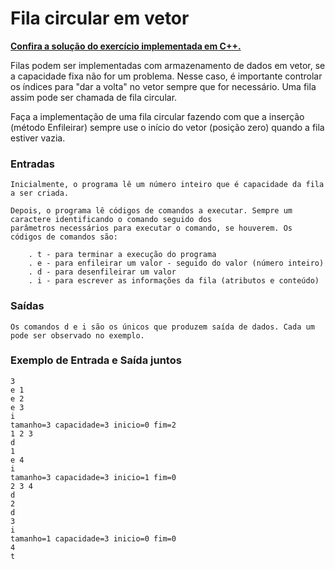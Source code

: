# Fila circular em vetor

**[Confira a solução do exercício implementada em C++.](02.cpp)**

Filas podem ser implementadas com armazenamento de dados em vetor, se a capacidade fixa não for um problema. Nesse caso, é importante controlar os índices para "dar a volta" no vetor sempre que for necessário. Uma fila assim pode ser chamada de fila circular.

Faça a implementação de uma fila circular fazendo com que a inserção (método Enfileirar) sempre use o início do vetor (posição zero) quando a fila estiver vazia.

### Entradas

```
Inicialmente, o programa lê um número inteiro que é capacidade da fila a ser criada.

Depois, o programa lê códigos de comandos a executar. Sempre um caractere identificando o comando seguido dos
parâmetros necessários para executar o comando, se houverem. Os códigos de comandos são:

    . t - para terminar a execução do programa
    . e - para enfileirar um valor - seguido do valor (número inteiro)
    . d - para desenfileirar um valor
    . i - para escrever as informações da fila (atributos e conteúdo)
```

### Saídas

```
Os comandos d e i são os únicos que produzem saída de dados. Cada um pode ser observado no exemplo.
```

### Exemplo de Entrada e Saída juntos

```
3
e 1
e 2
e 3
i
tamanho=3 capacidade=3 inicio=0 fim=2
1 2 3 
d
1
e 4
i
tamanho=3 capacidade=3 inicio=1 fim=0
2 3 4
d
2
d
3
i
tamanho=1 capacidade=3 inicio=0 fim=0
4
t
```